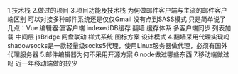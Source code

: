 1.技术栈
2.做过的项目
3.项目功能及技术栈 为何做邮件客户端与主流的邮件客户端区别 可以对接多种邮件系统还是仅仅Gmail
没有点到SASS模式
只是简单说了几点：Vue 编辑器:富客户端 indexedDB缓存 翻墙
缓存体系 多客户端同步 列表加载 中间层 jsBridge 网盘联动 样式系统 图标方案
设计模式
4.翻墙采用代理实现吗
shadowsocks是一款轻量级socks5代理，使用Linux服务器做代理，必须有国外代理服务器
5.邮件编辑器为何不采用开源方案
6.node做过哪些东西
7.移动端做过吗
近一年移动端做的较少